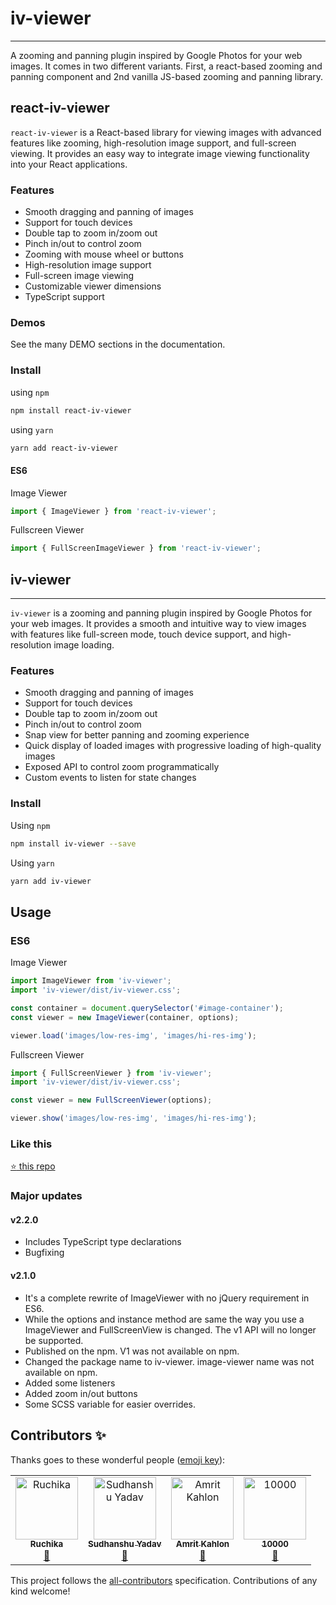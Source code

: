 
# iv-viewer
___

A zooming and panning plugin inspired by Google Photos for your web images. It comes in two different variants. First, a react-based zooming and panning component and 2nd vanilla JS-based zooming and panning library.

## react-iv-viewer

`react-iv-viewer` is a React-based library for viewing images with advanced features like zooming, high-resolution image support, and full-screen viewing. It provides an easy way to integrate image viewing functionality into your React applications.

### Features

- Smooth dragging and panning of images
- Support for touch devices
- Double tap to zoom in/zoom out
- Pinch in/out to control zoom
- Zooming with mouse wheel or buttons
- High-resolution image support
- Full-screen image viewing
- Customizable viewer dimensions
- TypeScript support

### Demos

See the many DEMO sections in the documentation.

### Install

using `npm`
```bash
npm install react-iv-viewer
```

using `yarn`
```bash
yarn add react-iv-viewer
```

#### ES6

Image Viewer
```jsx
import { ImageViewer } from 'react-iv-viewer';
```

Fullscreen Viewer
```jsx
import { FullScreenImageViewer } from 'react-iv-viewer';
```

## iv-viewer
___

`iv-viewer` is a zooming and panning plugin inspired by Google Photos for your web images. It provides a smooth and intuitive way to view images with features like full-screen mode, touch device support, and high-resolution image loading.

### Features

- Smooth dragging and panning of images
- Support for touch devices
- Double tap to zoom in/zoom out
- Pinch in/out to control zoom
- Snap view for better panning and zooming experience
- Quick display of loaded images with progressive loading of high-quality images
- Exposed API to control zoom programmatically
- Custom events to listen for state changes

### Install

Using `npm`
```bash
npm install iv-viewer --save
```
Using `yarn`
```bash
yarn add iv-viewer
```

## Usage
### ES6 
Image Viewer
```jsx
import ImageViewer from 'iv-viewer';
import 'iv-viewer/dist/iv-viewer.css';

const container = document.querySelector('#image-container');
const viewer = new ImageViewer(container, options);

viewer.load('images/low-res-img', 'images/hi-res-img');
```
Fullscreen Viewer
```jsx
import { FullScreenViewer } from 'iv-viewer';
import 'iv-viewer/dist/iv-viewer.css';

const viewer = new FullScreenViewer(options);

viewer.show('images/low-res-img', 'images/hi-res-img');
```

### Like this
[:star: this repo](https://github.com/s-yadav/iv-viewer)

### Major updates

#### v2.2.0

- Includes TypeScript type declarations
- Bugfixing

#### v2.1.0

- It's a complete rewrite of ImageViewer with no jQuery requirement in ES6.
- While the options and instance method are same the way you use a ImageViewer and FullScreenView is changed. The v1 API will no longer be supported.
- Published on the npm. V1 was not available on npm.
- Changed the package name to iv-viewer. image-viewer name was not available on npm. 
- Added some listeners
- Added zoom in/out buttons
- Some SCSS variable for easier overrides.

## Contributors ✨

Thanks goes to these wonderful people ([emoji key](https://allcontributors.org/docs/en/emoji-key)):

<!-- ALL-CONTRIBUTORS-LIST:START - Do not remove or modify this section -->
<!-- prettier-ignore-start -->
<!-- markdownlint-disable -->
<table>
  <tr>
    <td align="center"><a href="http://mozillians.org/en-US/u/ruchikabgosain/"><img src="https://avatars2.githubusercontent.com/u/30324532?v=4" width="100px;" alt="Ruchika"/><br /><sub><b>Ruchika</b></sub></a><br /><a href="https://github.com/s-yadav/iv-viewer/commits?author=ruchikabgosain" title="Documentation">📖</a></td>
    <td align="center"><a href="https://twitter.com/_syadav"><img src="https://avatars1.githubusercontent.com/u/3096766?v=4" width="100px;" alt="Sudhanshu Yadav"/><br /><sub><b>Sudhanshu Yadav</b></sub></a><br /><a href="https://github.com/s-yadav/iv-viewer/commits?author=s-yadav" title="Documentation">📖</a></td>
    <td align="center"><a href="https://hockeycommunity.com"><img src="https://avatars0.githubusercontent.com/u/2039539?v=4" width="100px;" alt="Amrit Kahlon"/><br /><sub><b>Amrit Kahlon</b></sub></a><br /><a href="https://github.com/s-yadav/iv-viewer/commits?author=amritk" title="Documentation">📖</a></td>
    <td align="center"><a href="https://github.com/10000"><img src="https://avatars2.githubusercontent.com/u/3347256?v=4" width="100px;" alt="10000"/><br /><sub><b>10000</b></sub></a><br /><a href="https://github.com/s-yadav/iv-viewer/commits?author=10000" title="Documentation">📖</a></td>
  </tr>
</table>

<!-- markdownlint-enable -->
<!-- prettier-ignore-end -->
<!-- ALL-CONTRIBUTORS-LIST:END -->

This project follows the [all-contributors](https://github.com/all-contributors/all-contributors) specification. Contributions of any kind welcome!
